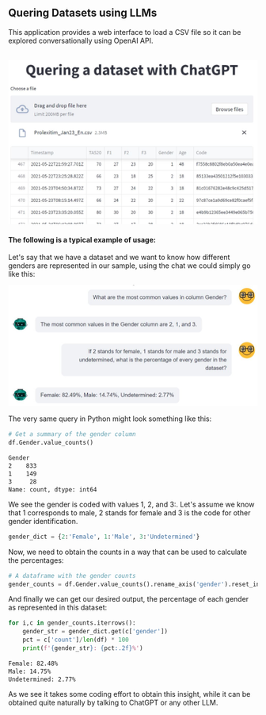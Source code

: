 ## Quering Datasets using LLMs

This application provides a web interface to load a CSV file so it can be explored conversationally using OpenAI API.
<br>&nbsp;<br>

<img src="https://github.com/raul-arrabales/LLM_Dataset_Quering/blob/main/media/QG_Streamlit.JPG" width="520">

#### The following is a typical example of usage:<br>
Let's say that we have a dataset and we want to know how different genders are represented in our sample, using the chat we could simply go like this: 

<img src="https://github.com/raul-arrabales/LLM_Dataset_Quering/blob/main/media/QG_ChatGPT.JPG" width="520">

The very same query in Python might look something like this: 

```python
# Get a summary of the gender column
df.Gender.value_counts()
```
```
Gender
2    833
1    149
3     28
Name: count, dtype: int64
```
We see the gender is coded with values 1, 2, and 3:. Let's assume we know that 1 corresponds to male, 2 stands for female and 3 is the code for other gender identification.
```python
gender_dict = {2:'Female', 1:'Male', 3:'Undetermined'}
```
Now, we need to obtain the counts in a way that can be used to calculate the percentages:
```python
# A dataframe with the gender counts
gender_counts = df.Gender.value_counts().rename_axis('gender').reset_index(name='count')
```
And finally we can get our desired output, the percentage of each gender as represented in this dataset: 
```python
for i,c in gender_counts.iterrows():
    gender_str = gender_dict.get(c['gender'])
    pct = c['count']/len(df) * 100
    print(f'{gender_str}: {pct:.2f}%')
```
```
Female: 82.48%
Male: 14.75%
Undetermined: 2.77%
```
As we see it takes some coding effort to obtain this insight, while it can be obtained quite naturally by talking to ChatGPT or any other LLM. 

